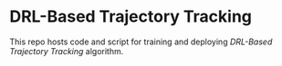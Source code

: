 # DRL-Based Trajectory Tracking

This repo hosts code and script for training and deploying *DRL-Based Trajectory Tracking* algorithm.
